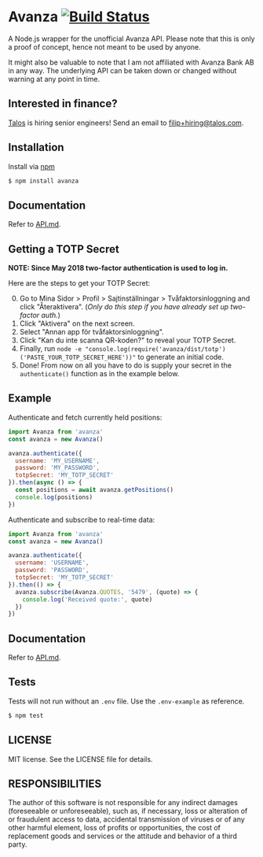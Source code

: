 # Avanza [![Build Status](https://travis-ci.com/fhqvst/avanza.svg?branch=master)](https://travis-ci.com/fhqvst/avanza)

A Node.js wrapper for the unofficial Avanza API. Please note that this is only a proof of concept, hence not meant to be used by anyone.

It might also be valuable to note that I am not affiliated with Avanza Bank AB in any way. The underlying API can be taken down or changed without warning at any point in time.

## Interested in finance?

[Talos](https://talos.com) is hiring senior engineers! Send an email to filip+hiring@talos.com.

## Installation

Install via [npm](https://www.npmjs.com/package/avanza)
```bash
$ npm install avanza
```
## Documentation

Refer to [API.md](./API.md).

## Getting a TOTP Secret

**NOTE: Since May 2018 two-factor authentication is used to log in.**

Here are the steps to get your TOTP Secret:

0. Go to Mina Sidor > Profil > Sajtinställningar > Tvåfaktorsinloggning and click "Återaktivera". (*Only do this step if you have already set up two-factor auth.*)
1. Click "Aktivera" on the next screen.
2. Select "Annan app för tvåfaktorsinloggning".
3. Click "Kan du inte scanna QR-koden?" to reveal your TOTP Secret.
5. Finally, run `node -e "console.log(require('avanza/dist/totp')('PASTE_YOUR_TOTP_SECRET_HERE'))"` to generate an initial code.
6. Done! From now on all you have to do is supply your secret in the `authenticate()` function as in the example below.

## Example

Authenticate and fetch currently held positions:

```javascript
import Avanza from 'avanza'
const avanza = new Avanza()

avanza.authenticate({
  username: 'MY_USERNAME',
  password: 'MY_PASSWORD',
  totpSecret: 'MY_TOTP_SECRET'
}).then(async () => {
  const positions = await avanza.getPositions()
  console.log(positions)
})
```

Authenticate and subscribe to real-time data:

```javascript
import Avanza from 'avanza'
const avanza = new Avanza()

avanza.authenticate({
  username: 'USERNAME',
  password: 'PASSWORD',
  totpSecret: 'MY_TOTP_SECRET'
}).then(() => {
  avanza.subscribe(Avanza.QUOTES, '5479', (quote) => {
    console.log('Received quote:', quote)
  })
})
```
## Documentation

Refer to [API.md](API.md).

## Tests

Tests will not run without an `.env` file. Use the `.env-example` as reference.

```bash
$ npm test
```
## LICENSE

MIT license. See the LICENSE file for details.

## RESPONSIBILITIES

The author of this software is not responsible for any indirect damages (foreseeable or unforeseeable), such as, if necessary, loss or alteration of or fraudulent access to data, accidental transmission of viruses or of any other harmful element, loss of profits or opportunities, the cost of replacement goods and services or the attitude and behavior of a third party.
